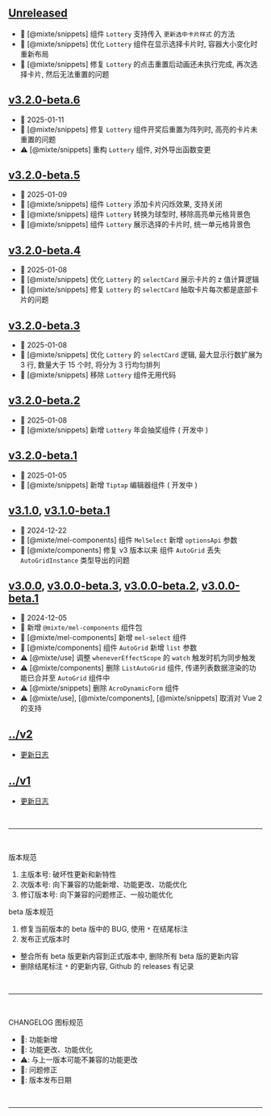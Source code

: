 ## [Unreleased]
  - 🌟 [@mixte/snippets] 组件 `Lottery` 支持传入 `更新选中卡片样式` 的方法
  - 💄 [@mixte/snippets] 优化 `Lottery` 组件在显示选择卡片时, 容器大小变化时重新布局
  - 🐞 [@mixte/snippets] 修复 `Lottery` 的点击重置后动画还未执行完成, 再次选择卡片, 然后无法重置的问题

## [v3.2.0-beta.6]
  - 📅 2025-01-11
  - 🐞 [@mixte/snippets] 修复 `Lottery` 组件开奖后重置为阵列时, 高亮的卡片未重置的问题
  - ⚠️ [@mixte/snippets] 重构 `Lottery` 组件, 对外导出函数变更

## [v3.2.0-beta.5]
  - 📅 2025-01-09
  - 🌟 [@mixte/snippets] 组件 `Lottery` 添加卡片闪烁效果, 支持关闭
  - 💄 [@mixte/snippets] 组件 `Lottery` 转换为球型时, 移除高亮单元格背景色
  - 💄 [@mixte/snippets] 组件 `Lottery` 展示选择的卡片时, 统一单元格背景色

## [v3.2.0-beta.4]
  - 📅 2025-01-08
  - 💄 [@mixte/snippets] 优化 `Lottery` 的 `selectCard` 展示卡片的 z 值计算逻辑
  - 🐞 [@mixte/snippets] 修复 `Lottery` 的 `selectCard` 抽取卡片每次都是底部卡片的问题

## [v3.2.0-beta.3]
  - 📅 2025-01-08
  - 💄 [@mixte/snippets] 优化 `Lottery` 的 `selectCard` 逻辑, 最大显示行数扩展为 3 行, 数量大于 15 个时, 将分为 3 行均匀排列
  - 💄 [@mixte/snippets] 移除 `Lottery` 组件无用代码

## [v3.2.0-beta.2]
  - 📅 2025-01-08
  - 🌟 [@mixte/snippets] 新增 `Lottery` 年会抽奖组件 ( 开发中 )

## [v3.2.0-beta.1]
  - 📅 2025-01-05
  - 🌟 [@mixte/snippets] 新增 `Tiptap` 编辑器组件 ( 开发中 )

## [v3.1.0], [v3.1.0-beta.1]
  - 📅 2024-12-22
  - 🌟 [@mixte/mel-components] 组件 `MelSelect` 新增 `optionsApi` 参数
  - 🐞 [@mixte/components] 修复 v3 版本以来 组件 `AutoGrid` 丢失 `AutoGridInstance` 类型导出的问题

## [v3.0.0], [v3.0.0-beta.3], [v3.0.0-beta.2], [v3.0.0-beta.1]
  - 📅 2024-12-05
  - 🌟 新增 `@mixte/mel-components` 组件包
  - 🌟 [@mixte/mel-components] 新增 `mel-select` 组件
  - 💄 [@mixte/components] 组件 `AutoGrid` 新增 `list` 参数
  - ⚠️ [@mixte/use] 调整 `wheneverEffectScope` 的 `watch` 触发时机为同步触发
  - ⚠️ [@mixte/components] 删除 `ListAutoGrid` 组件, 传递列表数据渲染的功能已合并至 `AutoGrid` 组件中
  - ⚠️ [@mixte/snippets] 删除 `AcroDynamicForm` 组件
  - ⚠️ [@mixte/use], [@mixte/components], [@mixte/snippets] 取消对 Vue 2 的支持


## [../v2](https://mixte-v2.moomfe.com)
  - [更新日志](https://mixte-v2.moomfe.com/changelog)

## [../v1](https://mixte-v1.moomfe.com)
  - [更新日志](https://mixte-v1.moomfe.com/changelog)

<br>
<hr>
<br>

版本规范

1. 主版本号: 破坏性更新和新特性
2. 次版本号: 向下兼容的功能新增、功能更改、功能优化
3. 修订版本号: 向下兼容的问题修正、一般功能优化

beta 版本规范

1. 修复当前版本的 beta 版中的 BUG, 使用 `*` 在结尾标注
2. 发布正式版本时
  - 整合所有 beta 版更新内容到正式版本中, 删除所有 beta 版的更新内容
  - 删除结尾标注 `*` 的更新内容, Github 的 releases 有记录

<br>
<hr>
<br>

CHANGELOG 图标规范

- 🌟: 功能新增<br>
- 💄: 功能更改、功能优化<br>
- ⚠️: 与上一版本可能不兼容的功能更改<br>
- 🐞: 问题修正<br>
- 📅: 版本发布日期

<br>
<hr>
<br>

[Unreleased]: https://github.com/MoomFE/mixte/compare/v3.2.0-beta.6...HEAD
[v3.2.0-beta.6]: https://github.com/MoomFE/mixte/releases/tag/v3.2.0-beta.6
[v3.2.0-beta.5]: https://github.com/MoomFE/mixte/releases/tag/v3.2.0-beta.5
[v3.2.0-beta.4]: https://github.com/MoomFE/mixte/releases/tag/v3.2.0-beta.4
[v3.2.0-beta.3]: https://github.com/MoomFE/mixte/releases/tag/v3.2.0-beta.3
[v3.2.0-beta.2]: https://github.com/MoomFE/mixte/releases/tag/v3.2.0-beta.2
[v3.2.0-beta.1]: https://github.com/MoomFE/mixte/releases/tag/v3.2.0-beta.1
[v3.1.0]: https://github.com/MoomFE/mixte/releases/tag/v3.1.0
[v3.1.0-beta.1]: https://github.com/MoomFE/mixte/releases/tag/v3.1.0-beta.1
[v3.0.0]: https://github.com/MoomFE/mixte/releases/tag/v3.0.0
[v3.0.0-beta.3]: https://github.com/MoomFE/mixte/releases/tag/v3.0.0-beta.3
[v3.0.0-beta.2]: https://github.com/MoomFE/mixte/releases/tag/v3.0.0-beta.2
[v3.0.0-beta.1]: https://github.com/MoomFE/mixte/releases/tag/v3.0.0-beta.1